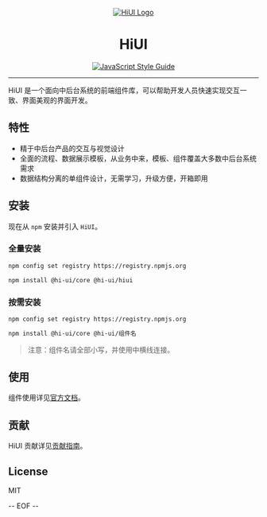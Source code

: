 <div align="center">

[![HiUI Logo](https://raw.githubusercontent.com/XiaoMi/hiui/master/site/static/img/logo.png)](https://xiaomi.github.io/hiui/)

<h1 align="center">HiUI</h1>

[![JavaScript Style Guide](https://camo.githubusercontent.com/58fbab8bb63d069c1e4fb3fa37c2899c38ffcd18/68747470733a2f2f696d672e736869656c64732e696f2f62616467652f636f64655f7374796c652d7374616e646172642d627269676874677265656e2e737667)](https://github.com/standard/standard)

</div>

---

HiUI 是一个面向中后台系统的前端组件库，可以帮助开发人员快速实现交互一致、界面美观的界面开发。

## 特性

- 精于中后台产品的交互与视觉设计
- 全面的流程、数据展示模板，从业务中来，模板、组件覆盖大多数中后台系统需求
- 数据结构分离的单组件设计，无需学习，升级方便，开箱即用

## 安装

现在从 `npm` 安装并引入 `HiUI`。

### 全量安装

```bash
npm config set registry https://registry.npmjs.org

npm install @hi-ui/core @hi-ui/hiui
```

### 按需安装

```bash
npm config set registry https://registry.npmjs.org

npm install @hi-ui/core @hi-ui/组件名
```

> 注意：组件名请全部小写，并使用中横线连接。

## 使用

组件使用详见[官方文档](https://xiaomi.github.io/hiui/docs/quick-start)。

## 贡献

HiUI 贡献详见[贡献指南](https://github.com/XiaoMi/hiui/blob/master/CONTRIBUTING.md)。

## License

MIT

-- EOF --
